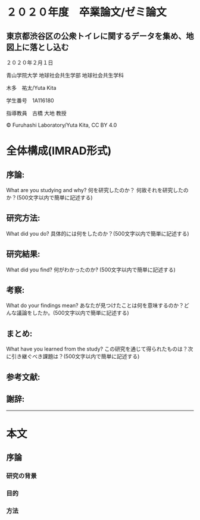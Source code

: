 # ２０２０年度　卒業論文/ゼミ論文
## 東京都渋谷区の公衆トイレに関するデータを集め、地図上に落とし込む


２０２０年２月１日

青山学院大学 地球社会共生学部 地球社会共生学科

木多　祐太/Yuta Kita

学生番号　1A116180

指導教員　古橋 大地 教授

© Furuhashi Laboratory/Yuta Kita, CC BY 4.0

# 全体構成(IMRAD形式)

## 序論:
What are you studying and why? 何を研究したのか？ 何故それを研究したのか？(500文字以内で簡単に記述する)

## 研究方法:
What did you do? 具体的には何をしたのか？(500文字以内で簡単に記述する)

## 研究結果:
What did you find? 何がわかったのか? (500文字以内で簡単に記述する)

## 考察:
What do your findings mean? あなたが見つけたことは何を意味するのか？どんな議論をしたか。(500文字以内で簡単に記述する)

## まとめ:
What have you learned from the study? この研究を通じて得られたものは？次に引き継ぐべき課題は？(500文字以内で簡単に記述する)

## 参考文献:

## 謝辞:

* * *

# 本文

## 序論

### 研究の背景

### 目的

### 方法



